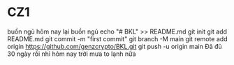 # CZ1
buồn ngủ
hôm nay lại buồn ngủ
echo "# BKL" >> README.md
git init
git add README.md
git commit -m "first commit"
git branch -M main
git remote add origin https://github.com/genzcrypto/BKL.git
git push -u origin main
Đã đủ 30 ngày rồi nhỉ
hôm nay trời mưa to lạnh nữa
